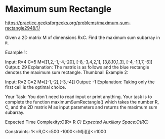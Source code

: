 # Maximum sum Rectangle


https://practice.geeksforgeeks.org/problems/maximum-sum-rectangle2948/1/


Given a 2D matrix M of dimensions RxC. Find the maximum sum subarray in it.

Example 1:

Input:
R=4
C=5
M=[[1,2,-1,-4,-20],
[-8,-3,4,2,1],
[3,8,10,1,3],
[-4,-1,1,7,-6]]
Output:
29
Explanation:
The matrix is as follows and the
blue rectangle denotes the maximum sum
rectangle.
Thumbnail
Example 2:

Input:
R=2
C=2
M=[[-1,-2],[-3,-4]]
Output:
-1
Explanation:
Taking only the first cell is the 
optimal choice.

Your Task:
You don't need to read input or print anything. Your task is to complete the function maximumSumRectangle() which takes the number R, C, and the 2D matrix M as input parameters and returns the maximum sum subarray.


Expected Time Complexity:O(R* R *C)
Expected Auxillary Space:O(R*C)
 

Constraints:
1<=R,C<=500
-1000<=M[i][j]<=1000
